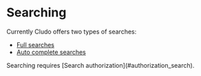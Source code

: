 # Searching

Currently Cludo offers two types of searches: 

* [Full searches](#full-searches)
* [Auto complete searches](#autocomplete-searches)

<aside class="warning">
Searching requires [Search authorization](#authorization_search).
</aside>
